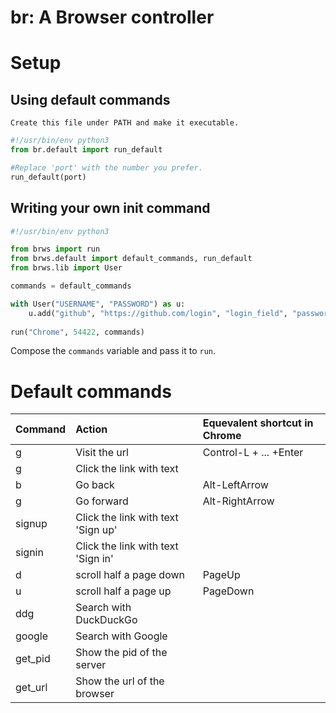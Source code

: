 # br: A Browser controller
# Setup
## Using default commands
    Create this file under PATH and make it executable.

```python
#!/usr/bin/env python3
from br.default import run_default

#Replace 'port' with the number you prefer.
run_default(port) 
```

## Writing your own init command

``` python
#!/usr/bin/env python3

from brws import run
from brws.default import default_commands, run_default
from brws.lib import User

commands = default_commands

with User("USERNAME", "PASSWORD") as u:
    u.add("github", "https://github.com/login", "login_field", "password")
    
run("Chrome", 54422, commands)

```
  
  Compose the `commands` variable and pass it to `run`.

# Default commands

| Command | Action                             | Equevalent shortcut in Chrome |
|:--------|:-----------------------------------|:------------------------------|
| g       | Visit the url                      | Control-L + ... +Enter        |
| g       | Click the link with text           |                               |
| b       | Go back                            | Alt-LeftArrow                 |
| g       | Go forward                         | Alt-RightArrow                |
| signup  | Click the link with text 'Sign up' |                               |
| signin  | Click the link with text 'Sign in' |                               |
| d       | scroll half a page down            | PageUp                        |
| u       | scroll half a page up              | PageDown                      |
| ddg     | Search with DuckDuckGo             |                               |
| google  | Search with Google                 |                               |
| get_pid | Show the pid of the server         |                               |
| get_url | Show the url of the browser        |                               |
